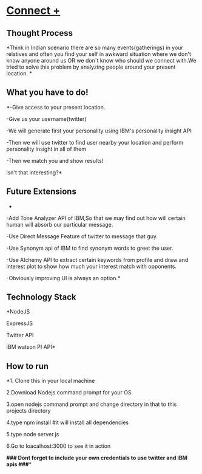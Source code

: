 # [Connect +](http://connectplus.mybluemix.net) #
## Thought Process ##
*Think in Indian scenario there are so many events(gatherings) in your relatives and often you find your self in awkward situation where we don't know anyone around us OR we don`t know who should we connect with.We tried to solve this problem by analyzing people around your present location. *
## What you have to do! ##
*-Give access to your present location.

-Give us your username(twitter)

-We will generate first your personality using IBM's personality insight API

-Then we will use twitter to find user nearby your location and perform personality insight in all of them

-Then we match you and show results!

 isn't that interesting?*
## Future Extensions ##
*
-Add Tone Analyzer API of IBM,So that we may find out how will certain human will absorb our particular message.

-Use Direct Message Feature of twitter to message that guy.

-Use Synonym api of IBM to find synonym words to greet the user.

-Use Alchemy API to extract certain keywords from profile and draw and interest plot to show how much 
your interest match with opponents.

-Obviously improving UI is always an option.*

## Technology Stack ##
*NodeJS

ExpressJS

Twitter API

IBM watson PI API*
## How to run ##
*1. Clone this in your local machine


2.Download Nodejs command prompt for your OS


3.open nodejs command prompt and change directory in that to this projects directory


4.type npm install #it will install all dependencies


5.type node server.js


6.Go to loacalhost:3000 to see it in action


**### Dont forget to include your own credentials to use twitter and IBM apis ###***